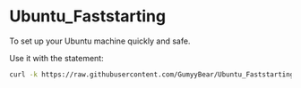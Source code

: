 # Ubuntu_Faststarting
To set up your Ubuntu machine quickly and safe.

Use it with the statement:
``` bash
curl -k https://raw.githubusercontent.com/GumyyBear/Ubuntu_Faststarting/main/Setup.sh | bash -
```

